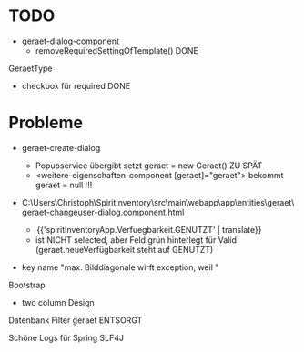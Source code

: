 TODO
====
- geraet-dialog-component
	- removeRequiredSettingOfTemplate() DONE

GeraetType
- checkbox für required DONE




# Probleme

- geraet-create-dialog
	- Popupservice übergibt setzt geraet = new Geraet()  ZU SPÄT
	- <weitere-eigenschaften-component [geraet]="geraet"> bekommt geraet = null !!!

- C:\Users\Christoph\SpiritInventory\src\main\webapp\app\entities\geraet\geraet-changeuser-dialog.component.html
	-  <option value="GENUTZT" selected>{{'spiritInventoryApp.Verfuegbarkeit.GENUTZT' | translate}}</option>
	-  ist NICHT selected, aber Feld grün hinterlegt für Valid (geraet.neueVerfügbarkeit steht auf GENUTZT)


- key name "max. Bilddiagonale wirft exception, weil "

Bootstrap
- two column Design

Datenbank Filter geraet ENTSORGT


Schöne Logs für Spring SLF4J